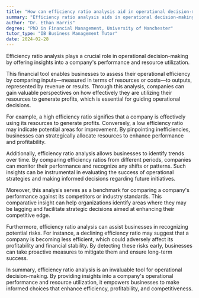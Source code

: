 ```yaml
---
title: "How can efficiency ratio analysis aid in operational decision-making?"
summary: "Efficiency ratio analysis aids in operational decision-making by providing insights into a company's operational performance and resource utilisation."
author: "Dr. Ethan Harris"
degree: "PhD in Financial Management, University of Manchester"
tutor_type: "IB Business Management Tutor"
date: 2024-02-28
---
```


Efficiency ratio analysis plays a crucial role in operational decision-making by offering insights into a company's performance and resource utilization.

This financial tool enables businesses to assess their operational efficiency by comparing inputs—measured in terms of resources or costs—to outputs, represented by revenue or results. Through this analysis, companies can gain valuable perspectives on how effectively they are utilizing their resources to generate profits, which is essential for guiding operational decisions.

For example, a high efficiency ratio signifies that a company is effectively using its resources to generate profits. Conversely, a low efficiency ratio may indicate potential areas for improvement. By pinpointing inefficiencies, businesses can strategically allocate resources to enhance performance and profitability.

Additionally, efficiency ratio analysis allows businesses to identify trends over time. By comparing efficiency ratios from different periods, companies can monitor their performance and recognize any shifts or patterns. Such insights can be instrumental in evaluating the success of operational strategies and making informed decisions regarding future initiatives.

Moreover, this analysis serves as a benchmark for comparing a company's performance against its competitors or industry standards. This comparative insight can help organizations identify areas where they may be lagging and facilitate strategic decisions aimed at enhancing their competitive edge.

Furthermore, efficiency ratio analysis can assist businesses in recognizing potential risks. For instance, a declining efficiency ratio may suggest that a company is becoming less efficient, which could adversely affect its profitability and financial stability. By detecting these risks early, businesses can take proactive measures to mitigate them and ensure long-term success.

In summary, efficiency ratio analysis is an invaluable tool for operational decision-making. By providing insights into a company's operational performance and resource utilization, it empowers businesses to make informed choices that enhance efficiency, profitability, and competitiveness.
    